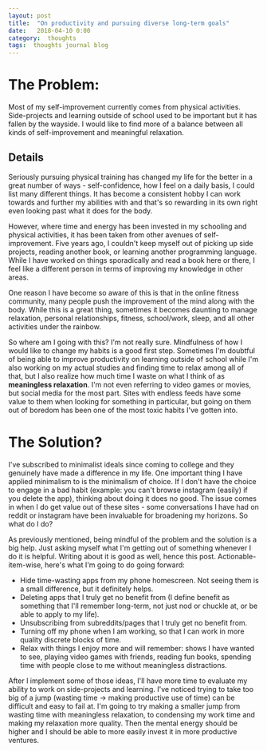 ```yaml
---
layout: post
title:  "On productivity and pursuing diverse long-term goals"
date:   2018-04-10 0:00
category:  thoughts
tags:  thoughts journal blog
---
```


# The Problem: 

Most of my self-improvement currently comes from physical activities. Side-projects and learning outside of school used to be important but it has fallen by the wayside. I would like to find more of a balance between all kinds of self-improvement and meaningful relaxation.

## Details

Seriously pursuing physical training has changed my life for the better in a great number of ways - self-confidence, how I feel on a daily basis, I could list many different things. It has become a consistent hobby I can work towards and further my abilities with and that's so rewarding in its own right even looking past what it does for the body.

However, where time and energy has been invested in my schooling and physical activities, it has been taken from other avenues of self-improvement. Five years ago, I couldn't keep myself out of picking up side projects, reading another book, or learning another programming language. While I have worked on things sporadically and read a book here or there, I feel like a different person in terms of improving my knowledge in other areas.

One reason I have become so aware of this is that in the online fitness community, many people push the improvement of the mind along with the body. While this is a great thing, sometimes it becomes daunting to manage relaxation, personal relationships, fitness, school/work, sleep, and all other activities under the rainbow.

So where am I going with this? I'm not really sure. Mindfulness of how I would like to change my habits is a good first step. Sometimes I'm doubtful of being able to improve productivity on learning outside of school while I'm also working on my actual studies and finding time to relax among all of that, but I also realize how much time I waste on what I think of as **meaningless relaxation**. I'm not even referring to video games or movies, but social media for the most part. Sites with endless feeds have some value to them when looking for something in particular, but going on them out of boredom has been one of the most toxic habits I've gotten into.

# The Solution?

I've subscribed to minimalist ideals since coming to college and they genuinely have made a difference in my life. One important thing I have applied minimalism to is the minimalism of choice. If I don't have the choice to engage in a bad habit (example: you can't browse instagram (easily) if you delete the app), thinking about doing it does no good. The issue comes in when I do get value out of these sites - some conversations I have had on reddit or instagram have been invaluable for broadening my horizons. So what do I do?

As previously mentioned, being mindful of the problem and the solution is a big help. Just asking myself what I'm getting out of something whenever I do it is helpful. Writing about it is good as well, hence this post. Actionable-item-wise, here's what I'm going to do going forward:

* Hide time-wasting apps from my phone homescreen. Not seeing them is a small difference, but it definitely helps.
* Deleting apps that I truly get no benefit from (I define benefit as something that I'll remember long-term, not just nod or chuckle at, or be able to apply to my life).
* Unsubscribing from subreddits/pages that I truly get no benefit from.
* Turning off my phone when I am working, so that I can work in more quality discrete blocks of time.
* Relax with things I enjoy more and will remember: shows I have wanted to see, playing video games with friends, reading fun books, spending time with people close to me without meaningless distractions.

After I implement some of those ideas, I'll have more time to evaluate my ability to work on side-projects and learning. I've noticed trying to take too big of a jump (wasting time -> making productive use of time) can be difficult and easy to fail at. I'm going to try making a smaller jump from wasting time with meaningless relaxation, to condensing my work time and making my relaxation more quality. Then the mental energy should be higher and I should be able to more easily invest it in more productive ventures.

